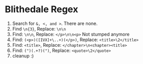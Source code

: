 # Blithedale Regex

1. Search for `&, <, and >`. There are none.
2. Find `\n{3}`, Replace: `\n\n`
3. Find: `\n\n`, Replace: `</p>\n\n<p>`
Not stumped anymore
4. Find: `(<p>)([IVX]+\..+)(</p>)`, Replace: `<title>\2</title>`
5. Find: `<title>`, Replace: `</chapter>\n<chapter><title>`
6. Find: `(")(.+?)(")`, Replace: `<quote>\2</quote>`
7. cleanup :)